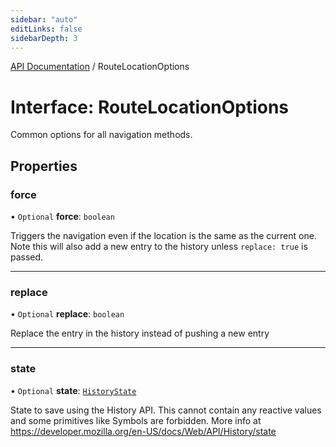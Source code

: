 ```yaml
---
sidebar: "auto"
editLinks: false
sidebarDepth: 3
---
```


[API Documentation](../index.md) / RouteLocationOptions

# Interface: RouteLocationOptions

Common options for all navigation methods.

## Properties

### force

• `Optional` **force**: `boolean`

Triggers the navigation even if the location is the same as the current one.
Note this will also add a new entry to the history unless `replace: true`
is passed.

___

### replace

• `Optional` **replace**: `boolean`

Replace the entry in the history instead of pushing a new entry

___

### state

• `Optional` **state**: [`HistoryState`](HistoryState.md)

State to save using the History API. This cannot contain any reactive
values and some primitives like Symbols are forbidden. More info at
https://developer.mozilla.org/en-US/docs/Web/API/History/state
